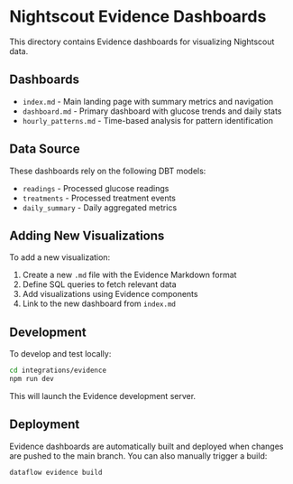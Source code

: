 # Nightscout Evidence Dashboards

This directory contains Evidence dashboards for visualizing Nightscout data.

## Dashboards

- `index.md` - Main landing page with summary metrics and navigation
- `dashboard.md` - Primary dashboard with glucose trends and daily stats
- `hourly_patterns.md` - Time-based analysis for pattern identification

## Data Source

These dashboards rely on the following DBT models:

- `readings` - Processed glucose readings
- `treatments` - Processed treatment events
- `daily_summary` - Daily aggregated metrics

## Adding New Visualizations

To add a new visualization:

1. Create a new `.md` file with the Evidence Markdown format
2. Define SQL queries to fetch relevant data
3. Add visualizations using Evidence components
4. Link to the new dashboard from `index.md`

## Development

To develop and test locally:

```bash
cd integrations/evidence
npm run dev
```

This will launch the Evidence development server.

## Deployment

Evidence dashboards are automatically built and deployed when changes are pushed to the main branch. You can also manually trigger a build:

```bash
dataflow evidence build
```
